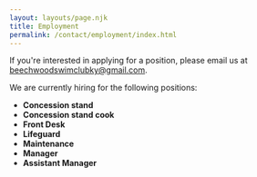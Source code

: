 ```yaml
---
layout: layouts/page.njk
title: Employment
permalink: /contact/employment/index.html
---
```

If you're interested in applying for a position, please email us at [beechwoodswimclubky@gmail.com](mailto:beechwoodswimclubky@gmail.com).

We are currently hiring for the following positions:

* **Concession stand**
* **Concession stand cook**
* **Front Desk**
* **Lifeguard**
* **Maintenance**
* **Manager** 
* **Assistant Manager**